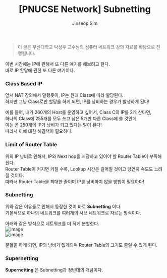﻿---
layout: post
title: "[PNUCSE Network] Subnetting"
categories: Network
tags: [theory]
author:
  - Jinseop Sim
toc: true
---
> 이 글은 부산대학교 탁성우 교수님의 컴퓨터 네트워크 강의 자료를 바탕으로 진행됩니다.

이번 시간에는 IP에 관해서 또 다른 얘기를 해보려고 한다.  
바로 IP 할당에 관한 또 다른 얘기이다.  

### Class Based IP
앞서 NAT 강의에서 말했듯이, IP는 원래 Class에 따라 할당된다.  
하지만 그냥 Class로만 할당을 하게 되면, IP를 낭비하는 경우가 발생하게 된다!  

예를 들어, 내가 260개의 Host를 운영하고 싶어서, Class C의 IP를 2개 산다면,  
하나의 Class에 255개를 모두 쓰고 남은 5개만 다른 Class에 쓸 것인데,  
이는 곧 250개의 IP가 낭비가 되고 있다는 말이 된다!  
따라서 이에 대한 해결책이 필요하다.  

### Limit of Router Table
위의 IP 낭비로 인해서, IP와 Next hop을 저장하고 있어야 할 Router Table이 부족해진다.  
Router Table이 커지면 커질 수록, Lookup 시간은 길어질 것이고 당연히 속도도 느려질 것이다.  
따라서 Router Table을 최대한 줄이며 IP를 낭비하지 않을 방법이 필요하다!  

### Subnetting
위와 같은 이유들로 인해서 등장한 것이 바로 __Subnetting__ 이다.  
기본적으로 하나의 네트워크를 여러개의 서브 네트워크로 자르는 방식이다.  

아래와 같은 방식으로 네트워크를 더 작게 분할한다.  
![image](https://user-images.githubusercontent.com/71700079/199285422-989a97ed-b4e5-4335-84d9-667cf1e85371.png)  
![image](https://user-images.githubusercontent.com/71700079/199285587-baf5c4e1-5e28-4299-a2ea-e851c9a332b3.png)  

분할을 하게 되면, IP의 낭비가 없게되며 Router Table의 크기도 줄일 수 있게 된다.  

### Supernetting
__Supernetting__ 은 Subnetting과 정반대의 개념이다.  
